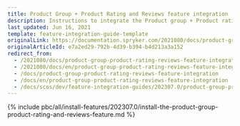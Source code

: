 ```yaml
---
title: Product Group + Product Rating and Reviews feature integration
description: Instructions to integrate the Product group + Product rating & reviews feature into a Spryker project.
last_updated: Jun 16, 2021
template: feature-integration-guide-template
originalLink: https://documentation.spryker.com/2021080/docs/product-group-product-rating-reviews-feature-integration
originalArticleId: e7a2ed29-792b-4d39-b394-b4d213a3a152
redirect_from:
  - /2021080/docs/product-group-product-rating-reviews-feature-integration
  - /2021080/docs/en/product-group-product-rating-reviews-feature-integration
  - /docs/product-group-product-rating-reviews-feature-integration
  - /docs/en/product-group-product-rating-reviews-feature-integration
  - /docs/scos/dev/feature-integration-guides/202307.0/product-group-product-rating-and-reviews-feature-integration.html
---
```


{% include pbc/all/install-features/202307.0/install-the-product-group-product-rating-and-reviews-feature.md %} <!-- To edit, see /_includes/pbc/all/install-features/202307.0/install-the-product-group-product-rating-and-reviews-feature.md -->
